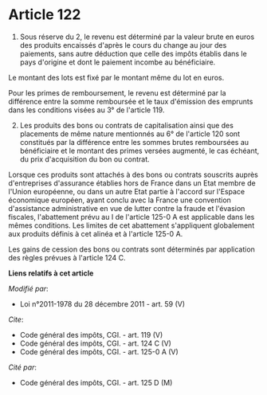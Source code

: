# Article 122

1. Sous réserve du 2, le revenu est déterminé par la valeur brute en euros des produits encaissés d'après le cours du change
au jour des paiements, sans autre déduction que celle des impôts établis dans le pays d'origine et dont le paiement incombe
au bénéficiaire. 

Le montant des lots est fixé par le montant même du lot en euros. 

Pour les primes de remboursement, le revenu est déterminé par la différence entre la somme remboursée et le taux d'émission
des emprunts dans les conditions visées au 3° de l'article 119.

2. Les produits des bons ou contrats de capitalisation ainsi que des placements de même nature mentionnés au 6° de l'article
120 sont constitués par la différence entre les sommes brutes remboursées au bénéficiaire et le montant des primes versées
augmenté, le cas échéant, du prix d'acquisition du bon ou contrat. 

Lorsque ces produits sont attachés à des bons ou contrats souscrits auprès d'entreprises d'assurance établies hors de France
dans un Etat membre de l'Union européenne, ou dans un autre Etat partie à l'accord sur l'Espace économique européen, ayant
conclu avec la France une convention d'assistance administrative en vue de lutter contre la fraude et l'évasion fiscales,
l'abattement prévu au I de l'article 125-0 A est applicable dans les mêmes conditions. Les limites de cet abattement
s'appliquent globalement aux produits définis à cet alinéa et à l'article 125-0 A. 

Les gains de cession des bons ou contrats sont déterminés par application des règles prévues à l'article 124 C.

**Liens relatifs à cet article**

_Modifié par_:

  - Loi n°2011-1978 du 28 décembre 2011 - art. 59 (V)

_Cite_:

  - Code général des impôts, CGI. - art. 119 (V)
  - Code général des impôts, CGI. - art. 124 C (V)
  - Code général des impôts, CGI. - art. 125-0 A (V)

_Cité par_:

  - Code général des impôts, CGI. - art. 125 D (M)

